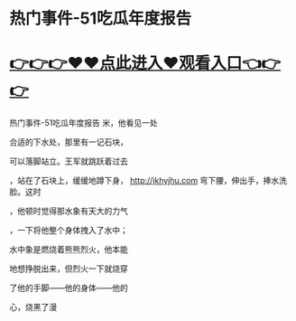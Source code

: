 # 热门事件-51吃瓜年度报告

# <a href="https://github.com/zuoyes/rugu/issues/1">👉👉👉♥♥点此进入♥观看入口👈👉👉</a>

热门事件-51吃瓜年度报告
米，他看见一处

合适的下水处，那里有一记石块，

可以落脚站立。王军就跳跃着过去

，站在了石块上，缓缓地蹲下身，
http://jkhyjhu.com
弯下腰，伸出手，捧水洗脸。这时

，他顿时觉得那水象有天大的力气

，一下将他整个身体拽入了水中；

水中象是燃烧着熊熊烈火，他本能

地想挣脱出来，但烈火一下就烧穿

了他的手脚——他的身体——他的

心，烧黑了漫
